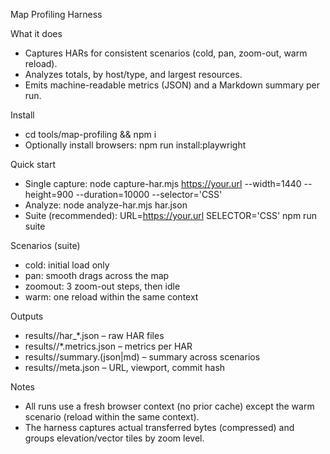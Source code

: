 Map Profiling Harness

What it does
- Captures HARs for consistent scenarios (cold, pan, zoom-out, warm reload).
- Analyzes totals, by host/type, and largest resources.
- Emits machine-readable metrics (JSON) and a Markdown summary per run.

Install
- cd tools/map-profiling && npm i
- Optionally install browsers: npm run install:playwright

Quick start
- Single capture: node capture-har.mjs https://your.url --width=1440 --height=900 --duration=10000 --selector='CSS'
- Analyze: node analyze-har.mjs har.json
- Suite (recommended): URL=https://your.url SELECTOR='CSS' npm run suite

Scenarios (suite)
- cold: initial load only
- pan: smooth drags across the map
- zoomout: 3 zoom-out steps, then idle
- warm: one reload within the same context

Outputs
- results/<timestamp>/har_*.json – raw HAR files
- results/<timestamp>/*.metrics.json – metrics per HAR
- results/<timestamp>/summary.(json|md) – summary across scenarios
- results/<timestamp>/meta.json – URL, viewport, commit hash

Notes
- All runs use a fresh browser context (no prior cache) except the warm scenario (reload within the same context).
- The harness captures actual transferred bytes (compressed) and groups elevation/vector tiles by zoom level.
